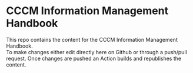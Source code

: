 # CCCM Information Management Handbook

This repo contains the content for the CCCM Information Management Handbook.  
To make changes either edit directly here on Github or through a push/pull request. Once changes are pushed an Action builds and republishes the content.
